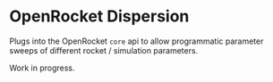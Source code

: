 # OpenRocket Dispersion

Plugs into the OpenRocket `core` api to allow programmatic parameter sweeps of different rocket / simulation parameters.

Work in progress.